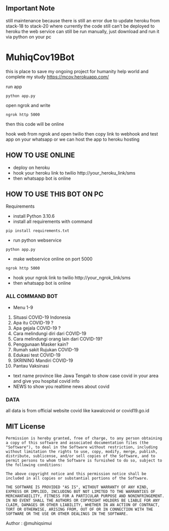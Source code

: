 ## Important Note
still maintenance because there is still an error due to update heroku from stack-18 to stack-20 where currently the code still can't be deployed to heroku
the web service can still be run manually, just download and run it via python on your pc

# MuhiqCov19Bot
this is place to save my ongoing project for humanity help world
and complete my study
https://mcov.herokuapp.com/

run app
```console
python app.py
```
open ngrok and write
```console
ngrok http 5000
```
then this code will be online

hook web from ngrok and open twilio then copy link to webhook and test app on your whatsapp
or we can host the app to heroku hosting

## HOW TO USE ONLINE
- deploy on heroku
- hook your heroku link to twilio
http://your_heroku_link/sms
- then whatsapp bot is online

## HOW TO USE THIS BOT ON PC 
Requirements  
- install Python 3.10.6
- install all requirements with command
```console
pip install requirements.txt
```
- run python webservice
```console
python app.py
```
- make webservice online on port 5000
```console
ngrok http 5000
```
- hook your ngrok link to twilio
http://your_ngrok_link/sms
- then whatsapp bot is online


### ALL COMMAND BOT 
- Menu 1-9
 1. Situasi COVID-19 Indonesia 
 2. Apa itu COVID-19 ? 
 3. Apa gejala COVID-19 ? 
 4. Cara melindungi diri dari COVID-19 
 5. Cara melindungi orang lain dari COVID-19? 
 6. Penggunaan Masker kain? 
 7. Rumah sakit Rujukan COVID-19 
 8. Edukasi test COVID-19
 9. SKRINING Mandiri COVID-19
 10. Pantau Vaksinasi

- text name province like Jawa Tengah to show case covid in your area and give you hospital covid info
- NEWS to show you realtime news about covid

### DATA 
all data is from official website covid like kawalcovid or covid19.go.id

 ## MIT License
 
 ```
Permission is hereby granted, free of charge, to any person obtaining a copy of this software and associated documentation files (the "Software"), to deal in the Software without restriction, including without limitation the rights to use, copy, modify, merge, publish, distribute, sublicense, and/or sell copies of the Software, and to permit persons to whom the Software is furnished to do so, subject to the following conditions:

The above copyright notice and this permission notice shall be included in all copies or substantial portions of the Software.

THE SOFTWARE IS PROVIDED "AS IS", WITHOUT WARRANTY OF ANY KIND, EXPRESS OR IMPLIED, INCLUDING BUT NOT LIMITED TO THE WARRANTIES OF MERCHANTABILITY, FITNESS FOR A PARTICULAR PURPOSE AND NONINFRINGEMENT. IN NO EVENT SHALL THE AUTHORS OR COPYRIGHT HOLDERS BE LIABLE FOR ANY CLAIM, DAMAGES OR OTHER LIABILITY, WHETHER IN AN ACTION OF CONTRACT, TORT OR OTHERWISE, ARISING FROM, OUT OF OR IN CONNECTION WITH THE SOFTWARE OR THE USE OR OTHER DEALINGS IN THE SOFTWARE.
```

Author : @muhiqsimui
